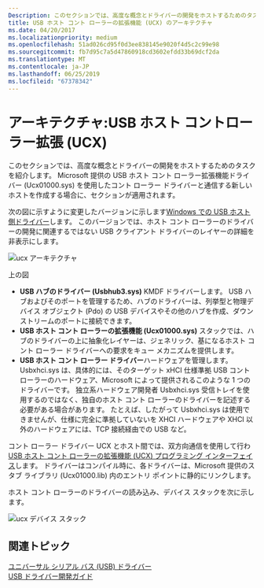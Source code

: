 ```yaml
---
Description: このセクションでは、高度な概念とドライバーの開発をホストするためのタスクを紹介します。
title: USB ホスト コント ローラーの拡張機能 (UCX) のアーキテクチャ
ms.date: 04/20/2017
ms.localizationpriority: medium
ms.openlocfilehash: 51ad026cd95f0d3ee838145e9020f4d5c2c99e98
ms.sourcegitcommit: fb7d95c7a5d47860918cd3602efdd33b69dcf2da
ms.translationtype: MT
ms.contentlocale: ja-JP
ms.lasthandoff: 06/25/2019
ms.locfileid: "67378342"
---
```

# <a name="architecture-usb-host-controller-extension-ucx"></a>アーキテクチャ:USB ホスト コントローラー拡張 (UCX)


このセクションでは、高度な概念とドライバーの開発をホストするためのタスクを紹介します。 Microsoft 提供の USB ホスト コント ローラー拡張機能ドライバー (Ucx01000.sys) を使用したコント ローラー ドライバーと通信する新しいホストを作成する場合に、セクションが適用されます。

次の図に示すように変更したバージョンに示します[Windows での USB ホスト側ドライバー](usb-3-0-driver-stack-architecture.md)します。 このバージョンでは、ホスト コント ローラーのドライバーの開発に関連するではない USB クライアント ドライバーのレイヤーの詳細を非表示にします。

![ucx アーキテクチャ](images/ucx.png)

上の図

-   **USB ハブのドライバー (Usbhub3.sys)** KMDF ドライバーします。 USB ハブおよびそのポートを管理するため、ハブのドライバーは、列挙型と物理デバイス オブジェクト (Pdo) の USB デバイスやその他のハブを作成、ダウン ストリームのポートに接続できます。
-   **USB ホスト コント ローラーの拡張機能 (Ucx01000.sys)** スタックでは、ハブのドライバーの上に抽象化レイヤーは、ジェネリック、基になるホスト コント ローラー ドライバーへの要求をキュー メカニズムを提供します。
-   **USB ホスト コント ローラー ドライバー**ハードウェアを管理します。 Usbxhci.sys は、具体的には、そのターゲット xHCI 仕様準拠 USB コント ローラーのハードウェア、Microsoft によって提供されるこのような 1 つのドライバーです。 独立系ハードウェア開発者 Usbxhci.sys 受信トレイを使用するのではなく、独自のホスト コント ローラーのドライバーを記述する必要がある場合があります。 たとえば、したがって Usbxhci.sys は使用できませんが、仕様に完全に準拠していないを XHCI ハードウェアや XHCI 以外のハードウェアには、TCP 接続経由での USB など。

コント ローラー ドライバー UCX とホスト間では、双方向通信を使用して行わ[USB ホスト コント ローラーの拡張機能 (UCX) プログラミング インターフェイス](https://docs.microsoft.com/previous-versions/windows/hardware/drivers/mt188009(v=vs.85))します。 ドライバーはコンパイル時に、各ドライバーは、Microsoft 提供のスタブ ライブラリ (Ucx01000.lib) 内のエントリ ポイントに静的にリンクします。

ホスト コント ローラーのドライバーの読み込み、デバイス スタックを次に示します。

![ucx デバイス スタック](images/ucx-device-stack.png)

## <a name="related-topics"></a>関連トピック
[ユニバーサル シリアル バス (USB) ドライバー](https://docs.microsoft.com/windows-hardware/drivers/)  
[USB ドライバー開発ガイド](usb-driver-development-guide.md)  



